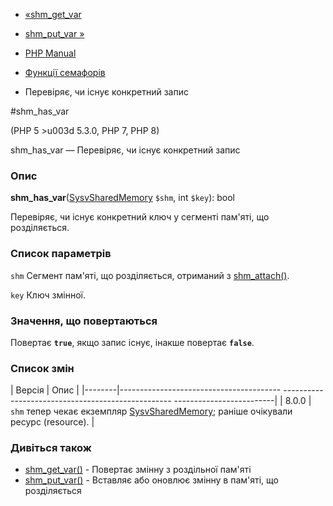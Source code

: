 - [«shm_get_var](function.shm-get-var.md)
- [shm_put_var »](function.shm-put-var.md)

- [PHP Manual](index.md)
- [Функції семафорів](ref.sem.md)
- Перевіряє, чи існує конкретний запис

#shm_has_var

(PHP 5 \>u003d 5.3.0, PHP 7, PHP 8)

shm_has_var — Перевіряє, чи існує конкретний запис

### Опис

**shm_has_var**([SysvSharedMemory](class.sysvsharedmemory.md) `$shm`,
int `$key`): bool

Перевіряє, чи існує конкретний ключ у сегменті пам'яті, що розділяється.

### Список параметрів

`shm`
Сегмент пам'яті, що розділяється, отриманий з
[shm_attach()](function.shm-attach.md).

`key`
Ключ змінної.

### Значення, що повертаються

Повертає **`true`**, якщо запис існує, інакше
повертає **`false`**.

### Список змін

| Версія | Опис |
|--------|---------------------------------------- -------------------------------------------------- -------------------------|
| 8.0.0 | `shm` тепер чекає екземпляр [SysvSharedMemory](class.sysvsharedmemory.md); раніше очікували ресурс (resource). |

### Дивіться також

- [shm_get_var()](function.shm-get-var.md) - Повертає змінну
з роздільної пам'яті
- [shm_put_var()](function.shm-put-var.md) - Вставляє або оновлює
змінну в пам'яті, що розділяється
